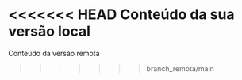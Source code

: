 <<<<<<< HEAD
Conteúdo da sua versão local
=======
Conteúdo da versão remota
>>>>>>> branch_remota/main

